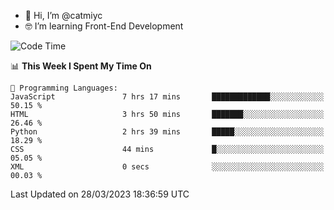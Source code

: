 - 👋 Hi, I’m @catmiyc
- 🤓 I’m learning Front-End Development

<!---
catmiyc/catmiyc is a ✨ special ✨ repository because its `README.md` (this file) appears on your GitHub profile.
You can click the Preview link to take a look at your changes.
--->


<!--START_SECTION:waka-->
![Code Time](http://img.shields.io/badge/Code%20Time-91%20hrs%2011%20mins-blue)

📊 **This Week I Spent My Time On** 

```text
💬 Programming Languages: 
JavaScript               7 hrs 17 mins       █████████████░░░░░░░░░░░░   50.15 % 
HTML                     3 hrs 50 mins       ███████░░░░░░░░░░░░░░░░░░   26.46 % 
Python                   2 hrs 39 mins       █████░░░░░░░░░░░░░░░░░░░░   18.29 % 
CSS                      44 mins             █░░░░░░░░░░░░░░░░░░░░░░░░   05.05 % 
XML                      0 secs              ░░░░░░░░░░░░░░░░░░░░░░░░░   00.03 % 
```


 Last Updated on 28/03/2023 18:36:59 UTC
<!--END_SECTION:waka-->
